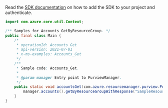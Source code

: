 Read the [SDK documentation](https://github.com/Azure/azure-sdk-for-java/blob/azure-resourcemanager-purview_1.0.0-beta.1/sdk/purview/azure-resourcemanager-purview/README.md) on how to add the SDK to your project and authenticate.

```java
import com.azure.core.util.Context;

/** Samples for Accounts GetByResourceGroup. */
public final class Main {
    /*
     * operationId: Accounts_Get
     * api-version: 2021-07-01
     * x-ms-examples: Accounts_Get
     */
    /**
     * Sample code: Accounts_Get.
     *
     * @param manager Entry point to PurviewManager.
     */
    public static void accountsGet(com.azure.resourcemanager.purview.PurviewManager manager) {
        manager.accounts().getByResourceGroupWithResponse("SampleResourceGroup", "account1", Context.NONE);
    }
}
```
